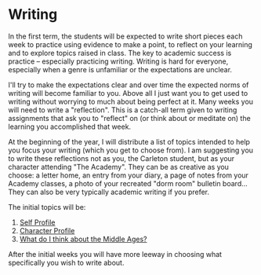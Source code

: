 # Writing

In the first term, the students will be expected to write short pieces each week to practice using evidence to make a point, to reflect on your learning and to explore topics raised in class. The key to academic success is practice – especially practicing writing. Writing is hard for everyone, especially when a genre is unfamiliar or the expectations are unclear.&#x20;

I'll try to make the expectations clear and over time the expected norms of writing will become familiar to you. Above all I just want you to get used to writing without worrying to much about being perfect at it. Many weeks you will need to write a "reflection". This is a catch-all term given to writing assignments that ask you to "reflect" on (or think about or meditate on) the learning you accomplished that week.&#x20;

At the beginning of the year, I will distribute a list of topics intended to help you focus your writing (which you get to choose from). I am suggesting you to write these reflections not as you, the Carleton student, but as your character attending "The Academy". They can be as creative as you choose: a letter home, an entry from your diary, a page of notes from your Academy classes, a photo of your recreated "dorm room" bulletin board... They can also be very typically academic writing if you prefer.&#x20;

The initial topics will be:&#x20;

1. [Self Profile](profile.md)
2. [Character Profile](character-profile.md)
3. [What do I think about the Middle Ages?](what-do-i-think-about-the-middle-ages.md)

After the initial weeks you will have more leeway in choosing what specifically you wish to write about.&#x20;
